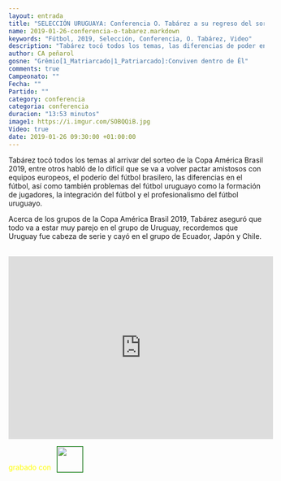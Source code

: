 ```yaml
---
layout: entrada
title: "SELECCIÓN URUGUAYA: Conferencia O. Tabárez a su regreso del sorteo de la Copa América Brasil 2019"
name: 2019-01-26-conferencia-o-tabarez.markdown
keywords: "Fútbol, 2019, Selección, Conferencia, O. Tabárez, Video"
description: "Tabárez tocó todos los temas, las diferencias de poder entre Europa y Sudamerica,la selección SUB20, el poderío del fútbol brasilero y los temas del fútbol uruguayo como la formación de futbolistas y el problema de la integración del fútbol del interior al profesionalismo"
author: CA peñarol
gosne: "Grêmio[1_Matriarcado|1_Patriarcado]:Conviven dentro de Êl"
comments: true
Campeonato: ""
Fecha: ""
Partido: ""
category: conferencia
categoria: conferencia
duracion: "13:53 minutos"
image1: https://i.imgur.com/SOBQQiB.jpg
Video: true
date: 2019-01-26 09:30:00 +01:00:00
---
```

<!---
Campeonato: <span>{{ page.Campeonato }}</span><br>
Fecha: <span>{{ page.Fecha }}</span><br>
Encuentro: <span>{{ page.Partido }}</span><br>-->

Tabárez tocó todos los temas al arrivar del sorteo de la Copa América Brasil 2019, entre otros habló de lo difícil que se va a volver pactar amistosos con equipos europeos, el poderío del fútbol brasilero, las diferencias en el fútbol, así como también problemas del fútbol uruguayo como la formación de jugadores, la integración del fútbol y el profesionalismo del fútbol uruguayo.

Acerca de los grupos de la Copa América Brasil 2019, Tabárez aseguró que todo va a estar muy parejo en el grupo de Uruguay, recordemos que Uruguay fue cabeza de serie y cayó en el grupo de Ecuador, Japón y Chile.

<br>

<iframe width="521" height="360" src="https://www.youtube.com/embed/xv3jE-8P7w0" frameborder="0" allow="accelerometer; autoplay; encrypted-media; gyroscope; picture-in-picture" allowfullscreen></iframe>

<span style="color:yellow;">grabado con</span> <a href="http://ffmpeg.org"><img src="{{ site.url }}/images/ffmpeg.png" width="50px" style="border:1px solid green;vertical-align: sub;margin-left:7px;"></a>
